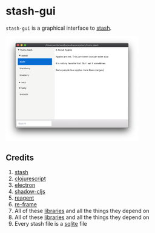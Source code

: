 # stash-gui

`stash-gui` is a graphical interface to [stash](https://github.com/rorokimdim/stash).

<img src="screenshots/fruits.png" width=350></img>


## Credits

1. [stash](https://github.com/rorokimdim/stash)
2. [clojurescript](https://clojurescript.org/)
3. [electron](https://www.electronjs.org/)
4. [shadow-cljs](https://github.com/thheller/shadow-cljs)
5. [reagent](https://reagent-project.github.io/)
6. [re-frame](https://github.com/day8/re-frame)
7. All of these [libraries](https://github.com/rorokimdim/stash-gui/blob/master/package.json#L15) and all the things they depend on
8. All of these [libraries](https://github.com/rorokimdim/stash-gui/blob/master/shadow-cljs.edn#L4) and all the things they depend on
9. Every stash file is a [sqlite](https://sqlite.org/) file
